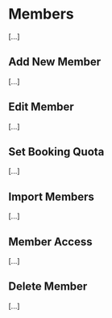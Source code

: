 
# Members

[...]

## Add New Member

[...]

## Edit Member

[...]

## Set Booking Quota

[...]

## Import Members

[...]

## Member Access

[...]

## Delete Member

[...]

